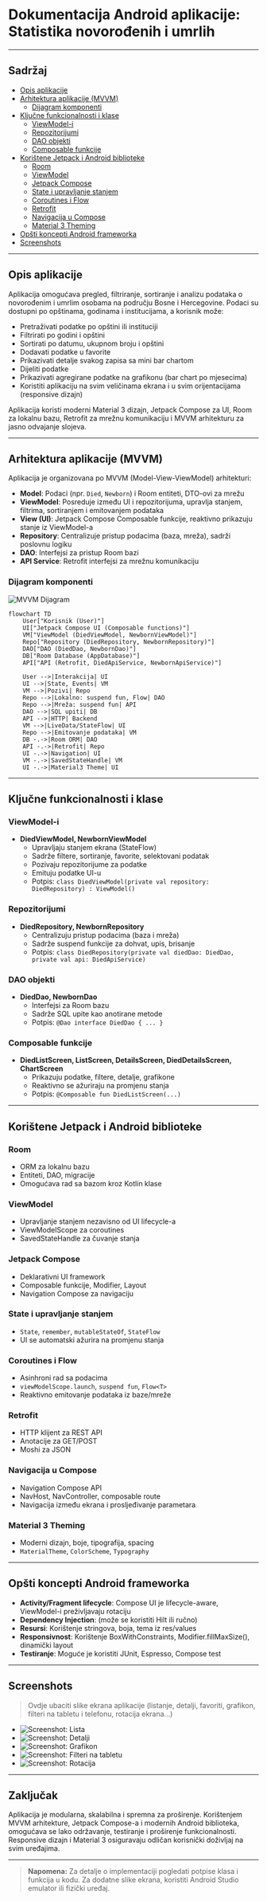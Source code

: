# Dokumentacija Android aplikacije: Statistika novorođenih i umrlih

---

## Sadržaj
- [Opis aplikacije](#opis-aplikacije)
- [Arhitektura aplikacije (MVVM)](#arhitektura-aplikacije-mvvm)
  - [Dijagram komponenti](#dijagram-komponenti)
- [Ključne funkcionalnosti i klase](#ključne-funkcionalnosti-i-klase)
  - [ViewModel-i](#viewmodel-i)
  - [Repozitorijumi](#repozitorijumi)
  - [DAO objekti](#dao-objekti)
  - [Composable funkcije](#composable-funkcije)
- [Korištene Jetpack i Android biblioteke](#korištene-jetpack-i-android-biblioteke)
  - [Room](#room)
  - [ViewModel](#viewmodel)
  - [Jetpack Compose](#jetpack-compose)
  - [State i upravljanje stanjem](#state-i-upravljanje-stanjem)
  - [Coroutines i Flow](#coroutines-i-flow)
  - [Retrofit](#retrofit)
  - [Navigacija u Compose](#navigacija-u-compose)
  - [Material 3 Theming](#material-3-theming)
- [Opšti koncepti Android frameworka](#opšti-koncepti-android-frameworka)
- [Screenshots](#screenshots)

---

## Opis aplikacije

Aplikacija omogućava pregled, filtriranje, sortiranje i analizu podataka o novorođenim i umrlim osobama na području Bosne i Hercegovine. Podaci su dostupni po opštinama, godinama i institucijama, a korisnik može:

- Pretraživati podatke po opštini ili instituciji
- Filtrirati po godini i opštini
- Sortirati po datumu, ukupnom broju i opštini
- Dodavati podatke u favorite
- Prikazivati detalje svakog zapisa sa mini bar chartom
- Dijeliti podatke
- Prikazivati agregirane podatke na grafikonu (bar chart po mjesecima)
- Koristiti aplikaciju na svim veličinama ekrana i u svim orijentacijama (responsive dizajn)

Aplikacija koristi moderni Material 3 dizajn, Jetpack Compose za UI, Room za lokalnu bazu, Retrofit za mrežnu komunikaciju i MVVM arhitekturu za jasno odvajanje slojeva.

---

## Arhitektura aplikacije (MVVM)

Aplikacija je organizovana po MVVM (Model-View-ViewModel) arhitekturi:

- **Model**: Podaci (npr. `Died`, `Newborn`) i Room entiteti, DTO-ovi za mrežu
- **ViewModel**: Posreduje između UI i repozitorijuma, upravlja stanjem, filtrima, sortiranjem i emitovanjem podataka
- **View (UI)**: Jetpack Compose Composable funkcije, reaktivno prikazuju stanje iz ViewModel-a
- **Repository**: Centralizuje pristup podacima (baza, mreža), sadrži poslovnu logiku
- **DAO**: Interfejsi za pristup Room bazi
- **API Service**: Retrofit interfejsi za mrežnu komunikaciju

### Dijagram komponenti

![MVVM Dijagram](mvvm_diagram.png)

```mermaid
flowchart TD
    User["Korisnik (User)"]
    UI["Jetpack Compose UI (Composable functions)"]
    VM["ViewModel (DiedViewModel, NewbornViewModel)"]
    Repo["Repository (DiedRepository, NewbornRepository)"]
    DAO["DAO (DiedDao, NewbornDao)"]
    DB["Room Database (AppDatabase)"]
    API["API (Retrofit, DiedApiService, NewbornApiService)"]

    User -->|Interakcija| UI
    UI -->|State, Events| VM
    VM -->|Pozivi| Repo
    Repo -->|Lokalno: suspend fun, Flow| DAO
    Repo -->|Mreža: suspend fun| API
    DAO -->|SQL upiti| DB
    API -->|HTTP| Backend
    VM -->|LiveData/StateFlow| UI
    Repo -->|Emitovanje podataka| VM
    DB -.->|Room ORM| DAO
    API -.->|Retrofit| Repo
    UI -.->|Navigation| UI
    VM -.->|SavedStateHandle| VM
    UI -.->|Material3 Theme| UI
```

---

## Ključne funkcionalnosti i klase

### ViewModel-i

- **DiedViewModel, NewbornViewModel**
  - Upravljaju stanjem ekrana (StateFlow)
  - Sadrže filtere, sortiranje, favorite, selektovani podatak
  - Pozivaju repozitorijume za podatke
  - Emituju podatke UI-u
  - Potpis: `class DiedViewModel(private val repository: DiedRepository) : ViewModel()`

### Repozitorijumi

- **DiedRepository, NewbornRepository**
  - Centralizuju pristup podacima (baza i mreža)
  - Sadrže suspend funkcije za dohvat, upis, brisanje
  - Potpis: `class DiedRepository(private val diedDao: DiedDao, private val api: DiedApiService)`

### DAO objekti

- **DiedDao, NewbornDao**
  - Interfejsi za Room bazu
  - Sadrže SQL upite kao anotirane metode
  - Potpis: `@Dao interface DiedDao { ... }`

### Composable funkcije

- **DiedListScreen, ListScreen, DetailsScreen, DiedDetailsScreen, ChartScreen**
  - Prikazuju podatke, filtere, detalje, grafikone
  - Reaktivno se ažuriraju na promjenu stanja
  - Potpis: `@Composable fun DiedListScreen(...)`

---

## Korištene Jetpack i Android biblioteke

### Room
- ORM za lokalnu bazu
- Entiteti, DAO, migracije
- Omogućava rad sa bazom kroz Kotlin klase

### ViewModel
- Upravljanje stanjem nezavisno od UI lifecycle-a
- ViewModelScope za coroutines
- SavedStateHandle za čuvanje stanja

### Jetpack Compose
- Deklarativni UI framework
- Composable funkcije, Modifier, Layout
- Navigation Compose za navigaciju

### State i upravljanje stanjem
- `State`, `remember`, `mutableStateOf`, `StateFlow`
- UI se automatski ažurira na promjenu stanja

### Coroutines i Flow
- Asinhroni rad sa podacima
- `viewModelScope.launch`, `suspend fun`, `Flow<T>`
- Reaktivno emitovanje podataka iz baze/mreže

### Retrofit
- HTTP klijent za REST API
- Anotacije za GET/POST
- Moshi za JSON

### Navigacija u Compose
- Navigation Compose API
- NavHost, NavController, composable route
- Navigacija između ekrana i prosljeđivanje parametara

### Material 3 Theming
- Moderni dizajn, boje, tipografija, spacing
- `MaterialTheme`, `ColorScheme`, `Typography`

---

## Opšti koncepti Android frameworka

- **Activity/Fragment lifecycle**: Compose UI je lifecycle-aware, ViewModel-i preživljavaju rotaciju
- **Dependency Injection**: (može se koristiti Hilt ili ručno)
- **Resursi**: Korištenje stringova, boja, tema iz res/values
- **Responsivnost**: Korištenje BoxWithConstraints, Modifier.fillMaxSize(), dinamički layout
- **Testiranje**: Moguće je koristiti JUnit, Espresso, Compose test

---

## Screenshots

> Ovdje ubaciti slike ekrana aplikacije (listanje, detalji, favoriti, grafikon, filteri na tabletu i telefonu, rotacija ekrana...)

- ![Screenshot: Lista](screenshots/lista.png)
- ![Screenshot: Detalji](screenshots/detalji.png)
- ![Screenshot: Grafikon](screenshots/grafikon.png)
- ![Screenshot: Filteri na tabletu](screenshots/tablet_filteri.png)
- ![Screenshot: Rotacija](screenshots/rotacija.png)

---

## Zaključak

Aplikacija je modularna, skalabilna i spremna za proširenje. Korištenjem MVVM arhitekture, Jetpack Compose-a i modernih Android biblioteka, omogućava se lako održavanje, testiranje i proširenje funkcionalnosti. Responsive dizajn i Material 3 osiguravaju odličan korisnički doživljaj na svim uređajima.

---

> **Napomena:** Za detalje o implementaciji pogledati potpise klasa i funkcija u kodu. Za dodatne slike ekrana, koristiti Android Studio emulator ili fizički uređaj. 